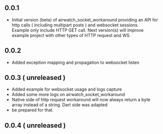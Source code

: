 ## 0.0.1

* Initial version (beta) of airwatch_socket_workaround providing an API for http calls ( including multipart posts ) and
  websocket sessions.   
  Example only include HTTP GET call. Next version(s) will improve example project with other types
  of HTTP request and WS.

## 0.0.2
* Added exception mapping and propagation to websocket listen

## 0.0.3 ( unreleased )
* Added example for websocket usage and logs capture 
* Added some more logs on airwatch_socket_workaround
* Native side of http request workaround will now always return a byte array instead of a string. Dart side was adapted 
* be prepared for that.

## 0.0.4 ( unreleased )